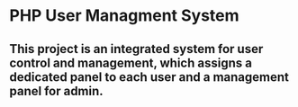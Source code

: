 # PHP User Managment System
## This project is an integrated system for user control and management, which assigns a dedicated panel to each user and a management panel for admin.

